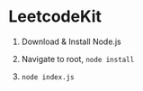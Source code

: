 # LeetcodeKit

1. Download & Install Node.js

2. Navigate to root, `node install`

3. `node index.js`
